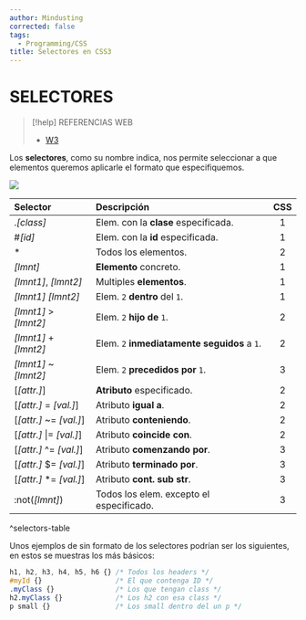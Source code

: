 ```yaml
---
author: Mindusting
corrected: false
tags:
  - Programming/CSS
title: Selectores en CSS3
---
```


# SELECTORES

> [!help] REFERENCIAS WEB
> - [W3](https://www.w3schools.com/cssref/css_selectors.php)

Los **selectores**, como su nombre indica, nos permite seleccionar a que elementos queremos aplicarle el formato que especifiquemos.

![](css.md#^css-syntax)

| Selector                    | Descripción                                  | CSS |
|:--------------------------- |:-------------------------------------------- |:---:|
| .*\[class]*                 | Elem. con la **clase** especificada.         |  1  |
| #*\[id]*                    | Elem. con la **id** especificada.            |  1  |
| \*                          | Todos los elementos.                         |  2  |
| *\[lmnt]*                   | **Elemento** concreto.                       |  1  |
| *\[lmnt1]*, *\[lmnt2]*      | Multiples **elementos**.                     |  1  |
| *\[lmnt1]* *\[lmnt2]*       | Elem. `2` **dentro** del `1`.                |  1  |
| *\[lmnt1]* > *\[lmnt2]*     | Elem. `2` **hijo de** `1`.                   |  2  |
| *\[lmnt1]* + *\[lmnt2]*     | Elem. `2` **inmediatamente seguidos** a `1`. |  2  |
| *\[lmnt1]* ~ *\[lmnt2]*     | Elem. `2` **precedidos por** `1`.            |  3  |
| \[*\[attr.]*]               | **Atributo** especificado.                   |  2  |
| \[*\[attr.]* = *\[val.]*]   | Atributo **igual a**.                        |  2  |
| \[*\[attr.]* ~= *\[val.]*]  | Atributo **conteniendo**.                    |  2  |
| \[*\[attr.]* \|= *\[val.]*] | Atributo **coincide con**.                   |  2  |
| \[*\[attr.]* ^= *\[val.]*]  | Atributo **comenzando por**.                 |  3  |
| \[*\[attr.]* $= *\[val.]*]  | Atributo **terminado por**.                  |  3  |
| \[*\[attr.]* \*= *\[val.]*] | Atributo **cont. sub str**.                  |  3  |
| :not(*\[lmnt]*)             | Todos los elem. excepto el especificado.     |  3  |
^selectors-table

Unos ejemplos de sin formato de los selectores podrían ser los siguientes, en estos se muestras los más básicos:

 ```css
 h1, h2, h3, h4, h5, h6 {} /* Todos los headers */
 #myId {}                  /* El que contenga ID */
 .myClass {}               /* Los que tengan class */
 h2.myClass {}             /* Los h2 con esa class */
 p small {}                /* Los small dentro del un p */
 ```